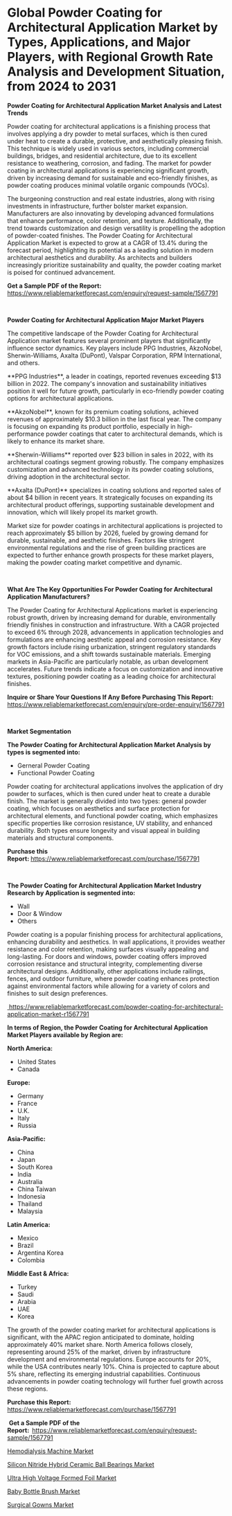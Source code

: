 <p><h1>Global Powder Coating for Architectural Application Market by Types, Applications, and Major Players, with Regional Growth Rate Analysis and Development Situation, from 2024 to 2031</h1></p><p><strong>Powder Coating for Architectural Application Market Analysis and Latest Trends</strong></p>
<p><p>Powder coating for architectural applications is a finishing process that involves applying a dry powder to metal surfaces, which is then cured under heat to create a durable, protective, and aesthetically pleasing finish. This technique is widely used in various sectors, including commercial buildings, bridges, and residential architecture, due to its excellent resistance to weathering, corrosion, and fading. The market for powder coating in architectural applications is experiencing significant growth, driven by increasing demand for sustainable and eco-friendly finishes, as powder coating produces minimal volatile organic compounds (VOCs).</p><p>The burgeoning construction and real estate industries, along with rising investments in infrastructure, further bolster market expansion. Manufacturers are also innovating by developing advanced formulations that enhance performance, color retention, and texture. Additionally, the trend towards customization and design versatility is propelling the adoption of powder-coated finishes. The Powder Coating for Architectural Application Market is expected to grow at a CAGR of 13.4% during the forecast period, highlighting its potential as a leading solution in modern architectural aesthetics and durability. As architects and builders increasingly prioritize sustainability and quality, the powder coating market is poised for continued advancement.</p></p>
<p><strong>Get a Sample PDF of the Report:&nbsp;</strong> <a href="https://www.reliablemarketforecast.com/enquiry/request-sample/1567791?utm_campaign=1108&utm_medium=2&utm_source=Github&utm_content=ia&utm_term=07122024&utm_id=powder-coating-for-architectural-application">https://www.reliablemarketforecast.com/enquiry/request-sample/1567791</a></p>
<p>&nbsp;</p>
<p><strong>Powder Coating for Architectural Application Major Market Players</strong></p>
<p><p>The competitive landscape of the Powder Coating for Architectural Application market features several prominent players that significantly influence sector dynamics. Key players include PPG Industries, AkzoNobel, Sherwin-Williams, Axalta (DuPont), Valspar Corporation, RPM International, and others.</p><p>**PPG Industries**, a leader in coatings, reported revenues exceeding $13 billion in 2022. The company's innovation and sustainability initiatives position it well for future growth, particularly in eco-friendly powder coating options for architectural applications.</p><p>**AkzoNobel**, known for its premium coating solutions, achieved revenues of approximately $10.3 billion in the last fiscal year. The company is focusing on expanding its product portfolio, especially in high-performance powder coatings that cater to architectural demands, which is likely to enhance its market share.</p><p>**Sherwin-Williams** reported over $23 billion in sales in 2022, with its architectural coatings segment growing robustly. The company emphasizes customization and advanced technology in its powder coating solutions, driving adoption in the architectural sector.</p><p>**Axalta (DuPont)** specializes in coating solutions and reported sales of about $4 billion in recent years. It strategically focuses on expanding its architectural product offerings, supporting sustainable development and innovation, which will likely propel its market growth.</p><p>Market size for powder coatings in architectural applications is projected to reach approximately $5 billion by 2026, fueled by growing demand for durable, sustainable, and aesthetic finishes. Factors like stringent environmental regulations and the rise of green building practices are expected to further enhance growth prospects for these market players, making the powder coating market competitive and dynamic.</p></p>
<p>&nbsp;</p>
<p><strong>What Are The Key Opportunities For Powder Coating for Architectural Application Manufacturers?</strong></p>
<p><p>The Powder Coating for Architectural Applications market is experiencing robust growth, driven by increasing demand for durable, environmentally friendly finishes in construction and infrastructure. With a CAGR projected to exceed 6% through 2028, advancements in application technologies and formulations are enhancing aesthetic appeal and corrosion resistance. Key growth factors include rising urbanization, stringent regulatory standards for VOC emissions, and a shift towards sustainable materials. Emerging markets in Asia-Pacific are particularly notable, as urban development accelerates. Future trends indicate a focus on customization and innovative textures, positioning powder coating as a leading choice for architectural finishes.</p></p>
<p><strong>Inquire or Share Your Questions If Any Before Purchasing This Report:</strong> <a href="https://www.reliablemarketforecast.com/enquiry/pre-order-enquiry/1567791?utm_campaign=1108&utm_medium=2&utm_source=Github&utm_content=ia&utm_term=07122024&utm_id=powder-coating-for-architectural-application">https://www.reliablemarketforecast.com/enquiry/pre-order-enquiry/1567791</a></p>
<p>&nbsp;</p>
<p><strong>Market Segmentation</strong></p>
<p><strong>The Powder Coating for Architectural Application Market Analysis by types is segmented into:</strong></p>
<p><ul><li>Gerneral Powder Coating</li><li>Functional Powder Coating</li></ul></p>
<p><p>Powder coating for architectural applications involves the application of dry powder to surfaces, which is then cured under heat to create a durable finish. The market is generally divided into two types: general powder coating, which focuses on aesthetics and surface protection for architectural elements, and functional powder coating, which emphasizes specific properties like corrosion resistance, UV stability, and enhanced durability. Both types ensure longevity and visual appeal in building materials and structural components.</p></p>
<p><strong>Purchase this Report:&nbsp;</strong><a href="https://www.reliablemarketforecast.com/purchase/1567791?utm_campaign=1108&utm_medium=2&utm_source=Github&utm_content=ia&utm_term=07122024&utm_id=powder-coating-for-architectural-application">https://www.reliablemarketforecast.com/purchase/1567791</a></p>
<p>&nbsp;</p>
<p><strong>The Powder Coating for Architectural Application Market Industry Research by Application is segmented into:</strong></p>
<p><ul><li>Wall</li><li>Door & Window</li><li>Others</li></ul></p>
<p><p>Powder coating is a popular finishing process for architectural applications, enhancing durability and aesthetics. In wall applications, it provides weather resistance and color retention, making surfaces visually appealing and long-lasting. For doors and windows, powder coating offers improved corrosion resistance and structural integrity, complementing diverse architectural designs. Additionally, other applications include railings, fences, and outdoor furniture, where powder coating enhances protection against environmental factors while allowing for a variety of colors and finishes to suit design preferences.</p></p>
<p><a href="https://www.reliablemarketforecast.com/powder-coating-for-architectural-application-market-r1567791?utm_campaign=1108&utm_medium=2&utm_source=Github&utm_content=ia&utm_term=07122024&utm_id=powder-coating-for-architectural-application">&nbsp;https://www.reliablemarketforecast.com/powder-coating-for-architectural-application-market-r1567791</a></p>
<p><strong>In terms of Region, the Powder Coating for Architectural Application Market Players available by Region are:</strong></p>
<p>
    <p> <strong> North America: </strong>
        <ul>
            <li>United States</li>
            <li>Canada</li>
        </ul>
        </p> 
    <p> <strong> Europe: </strong>
        <ul>
            <li>Germany</li>
            <li>France</li>
            <li>U.K.</li>
            <li>Italy</li>
            <li>Russia</li>
        </ul>
        </p> 
    <p> <strong> Asia-Pacific: </strong>
        <ul>
            <li>China</li>
            <li>Japan</li>
            <li>South Korea</li>
            <li>India</li>
            <li>Australia</li>
            <li>China Taiwan</li>
            <li>Indonesia</li>
            <li>Thailand</li>
            <li>Malaysia</li>
        </ul>
        </p> 
    <p> <strong> Latin America: </strong>
        <ul>
            <li>Mexico</li>
            <li>Brazil</li>
            <li>Argentina Korea</li>
            <li>Colombia</li>
        </ul>
        </p> 
    <p> <strong> Middle East & Africa: </strong>
        <ul>
            <li>Turkey</li>
            <li>Saudi</li>
            <li>Arabia</li>
            <li>UAE</li>
            <li>Korea</li>
        </ul>
    </p>
    </p>
<p><p>The growth of the powder coating market for architectural applications is significant, with the APAC region anticipated to dominate, holding approximately 40% market share. North America follows closely, representing around 25% of the market, driven by infrastructure development and environmental regulations. Europe accounts for 20%, while the USA contributes nearly 10%. China is projected to capture about 5% share, reflecting its emerging industrial capabilities. Continuous advancements in powder coating technology will further fuel growth across these regions.</p></p>
<p><strong>Purchase this Report: </strong><a href="https://www.reliablemarketforecast.com/purchase/1567791?utm_campaign=1108&utm_medium=2&utm_source=Github&utm_content=ia&utm_term=07122024&utm_id=powder-coating-for-architectural-application">https://www.reliablemarketforecast.com/purchase/1567791</a></p>
<p>&nbsp;<strong>Get a Sample PDF of the Report:&nbsp;&nbsp;</strong><a href="https://www.reliablemarketforecast.com/enquiry/request-sample/1567791?utm_campaign=1108&utm_medium=2&utm_source=Github&utm_content=ia&utm_term=07122024&utm_id=powder-coating-for-architectural-application">https://www.reliablemarketforecast.com/enquiry/request-sample/1567791</a></p>
<p><strong></strong></p>
<p><p><a href="https://www.linkedin.com/pulse/hemodialysis-machine-market-size-share-analysis-2024-2031-comprehensive-oxxjf?utm_campaign=1108&utm_medium=2&utm_source=Github&utm_content=ia&utm_term=07122024&utm_id=powder-coating-for-architectural-application">Hemodialysis Machine Market</a></p><p><a href="https://issuu.com/reportprime-2/docs/silicon-nitride-hybrid-ceramic-ball-bearings-marke?utm_campaign=1108&utm_medium=2&utm_source=Github&utm_content=ia&utm_term=07122024&utm_id=powder-coating-for-architectural-application">Silicon Nitride Hybrid Ceramic Ball Bearings Market</a></p><p><a href="https://issuu.com/reportprime-2/docs/ultra-high-voltage-formed-foil-market-size-2030.pp?utm_campaign=1108&utm_medium=2&utm_source=Github&utm_content=ia&utm_term=07122024&utm_id=powder-coating-for-architectural-application">Ultra High Voltage Formed Foil Market</a></p><p><a href="https://github.com/CliffMedina6/Market-Research-Report-List-7/blob/main/baby-bottle-brush-market.md?utm_campaign=1108&utm_medium=2&utm_source=Github&utm_content=ia&utm_term=07122024&utm_id=powder-coating-for-architectural-application">Baby Bottle Brush Market</a></p><p><a href="https://www.linkedin.com/pulse/the-sympatico-insight-9odme?utm_campaign=1108&utm_medium=2&utm_source=Github&utm_content=ia&utm_term=07122024&utm_id=powder-coating-for-architectural-application">Surgical Gowns Market</a></p></p>